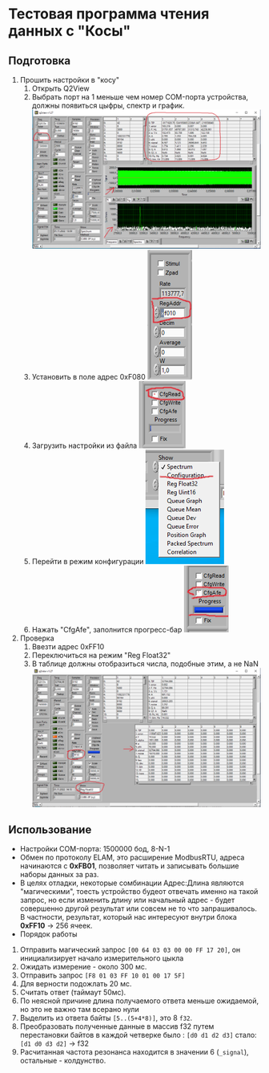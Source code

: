 # Тестовая программа чтения данных с "Косы"

## Подготовка
1. Прошить настройки в "косу"
    1. Открыть Q2View
    2. Выбрать порт на 1 меньше чем номер COM-порта устройства, должны появиться цыфры, спектр и график.
    ![connect](img/connect.png)
    2. Установить в поле адрес 0xF080
    ![cfg_addr](img/cfg_addr.png)
    3. Загрузить настройки из файла
    ![load](img/load.png)
    4. Перейти в режим конфигурации ![config_mode](img/config_mode.png)
    5. Нажать "CfgAfe", заполнится прогресс-бар ![cfg_afe](img/cfg_afe.png)
2. Проверка
    1. Ввезти адрес 0xFF10
    2. Переключиться на режим "Reg Float32"
    3. В таблице должны отобразиться числа, подобные этим, а не NaN
    ![test](img/test.png)

## Использование
- Настройки COM-порта: 1500000 бод, 8-N-1
- Обмен по протоколу ELAM, это расширение ModbusRTU, адреса начинаются с __0xFB01__, позволяет читать и записывать большие наборы данных за раз.
- В целях отладки, некоторые сомбинации Адрес:Длина являются "магическими", тоесть устройство будеот отвечать именно на такой запрос, но если изменить длину или начальный адрес - будет совершенно другой результат или совсем не то что запрашивалось. В частности, результат, который нас интересуют внутри блока __0xFF10__ -> 256 ячеек.
- Порядок работы
1. Отправить магический запрос `[00 64 03 03 00 00 FF 17 20]`, он инициализирует начало измерительного цыкла
2. Ожидать измерение - около 300 мс.
3. Отправить запрос `[F8 01 03 FF 10 01 00 17 5F]`
4. Для верности подожлать 20 мс.
5. Считать ответ (таймаут 50мс).
6. По неясной причине длина получаемого ответа меньше ожидаемой, но это не важно там всерано нули
7. Выделить из ответа байты `[5..(5+4*8)]`, это 8 `f32`.
8. Преобразовать полученные данные в массив f32 путем перестановки байтов в каждой четверке
    было : `[d0 d1 d2 d3]`
    стало: `[d1 d0 d3 d2]` -> f32
9. Расчитанная частота резонанса находится в значении 6 (`_signal`), остальные - колдунство.
